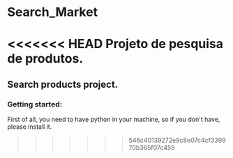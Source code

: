 # Search_Market
<<<<<<< HEAD
Projeto de pesquisa de produtos.
=======
## Search products project.

### Getting started:

First of all, you need to have python in your machine, so if you don't have, please install it.

>>>>>>> 546c40139272e9c8e07c4cf339970b365f07c459
